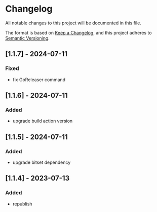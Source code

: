 # Changelog

All notable changes to this project will be documented in this file.

The format is based on [Keep a Changelog](https://keepachangelog.com/en/1.0.0/), and this project adheres
to [Semantic Versioning](https://semver.org/spec/v2.0.0.html).

## [1.1.7] - 2024-07-11
### Fixed
- fix GoReleaser command

## [1.1.6] - 2024-07-11
### Added
- upgrade build action version

## [1.1.5] - 2024-07-11
### Added
- upgrade bitset dependency

## [1.1.4] - 2023-07-13
### Added
- republish